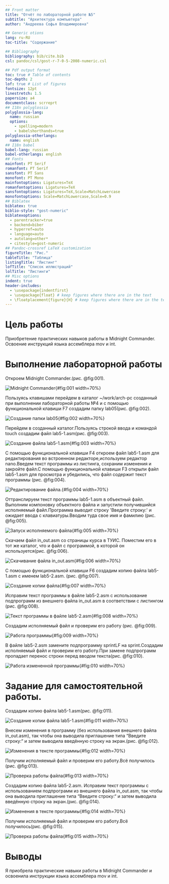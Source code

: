 ```yaml
---
## Front matter
title: "Отчёт по лабораторной работе №5"
subtitle: "Архитектура компьютера"
author: "Андреева Софья Владимировна"

## Generic otions
lang: ru-RU
toc-title: "Содержание"

## Bibliography
bibliography: bib/cite.bib
csl: pandoc/csl/gost-r-7-0-5-2008-numeric.csl

## Pdf output format
toc: true # Table of contents
toc-depth: 2
lof: true # List of figures
fontsize: 12pt
linestretch: 1.5
papersize: a4
documentclass: scrreprt
## I18n polyglossia
polyglossia-lang:
  name: russian
  options:
	- spelling=modern
	- babelshorthands=true
polyglossia-otherlangs:
  name: english
## I18n babel
babel-lang: russian
babel-otherlangs: english
## Fonts
mainfont: PT Serif
romanfont: PT Serif
sansfont: PT Sans
monofont: PT Mono
mainfontoptions: Ligatures=TeX
romanfontoptions: Ligatures=TeX
sansfontoptions: Ligatures=TeX,Scale=MatchLowercase
monofontoptions: Scale=MatchLowercase,Scale=0.9
## Biblatex
biblatex: true
biblio-style: "gost-numeric"
biblatexoptions:
  - parentracker=true
  - backend=biber
  - hyperref=auto
  - language=auto
  - autolang=other*
  - citestyle=gost-numeric
## Pandoc-crossref LaTeX customization
figureTitle: "Рис."
tableTitle: "Таблица"
listingTitle: "Листинг"
lofTitle: "Список иллюстраций"
lolTitle: "Листинги"
## Misc options
indent: true
header-includes:
  - \usepackage{indentfirst}
  - \usepackage{float} # keep figures where there are in the text
  - \floatplacement{figure}{H} # keep figures where there are in the text
---
```


# Цель работы

Приобретение практических навыков работы в Midnight Commander. Освоение инструкций языка ассемблера mov и int.

# Выполнение лабораторной работы

Откроем Midnight Commander.(рис. @fig:001).

![Midnight Commander](image/1.png){#fig:001 width=70%}

Пользуясь клавишами перейдем в каталог ~/work/arch-pc созданный при выполнении лабораторной работы №4 и с помощью функциональной клавиши F7 создадим папку lab05(рис. @fig:002).
 
![Создание папки lab05](image/2.png){#fig:002 width=70%}

Перейдем в созданный каталог.Пользуясь строкой ввода и командой touch создадим файл lab5-1.asm(рис. @fig:003).

![Создание файла lab5-1.asm](image/3.png){#fig:003 width=70%}

С помощью функциональной клавиши F4 откроем файл lab5-1.asm для редактирования во встроенном редакторе,используем редактор nano.Введем текст программы из листинга, сохраним изменения и закройте файл.С помощью функциональной клавиши F3 открыли файл lab5-1.asm для просмотра и убедились, что файл содержит текст программы (рис. @fig:004).

![Редактирование файла.](image/4.png){#fig:004 width=70%}

Оттранслируем текст программы lab5-1.asm в объектный файл. Выполним компоновку объектного файла и запустили получившийся исполняемый файл.Программа выводит строку 'Введите строку:' и ожидает ввода с клавиатуры.Вводим туда свое имя и фамилию (рис. @fig:005).

![Запуск исполняемого файла](image/5.png){#fig:005 width=70%}

Скачаем файл in_out.asm со страницы курса в ТУИС. Поместим его в тот же каталог, что и файл с программой, в которой он используется(рис. @fig:006).
 
![Скачивание файла in_out.asm](image/6.png){#fig:006 width=70%}

С помощью функциональной клавиши F6 создадим копию файла lab5-1.asm с именем lab5-2.asm. (рис. @fig:007).

![Создание копии файла](image/7.png){#fig:007 width=70%}

Исправим текст программы в файле lab5-2.asm с использование подпрограмм из внешнего файла in_out.asm в соответствии с листингом (рис. @fig:008).

![Текст программы в файле lab5-2.asm](image/8.png){#fig:008 width=70%}

Создадим исполняемый файл и проверим его работу (рис. @fig:009).

![Работа программы](image/9.png){#fig:009 width=70%}

В файле lab5-2.asm замените подпрограмму sprintLF на sprint.Создадим исполняемый файл и проверим его работу.При замене подпрограмм пропадает перенос строки перед вводом текста(рис. @fig:010).

![Работа измененной программы](image/10.png){#fig:010 width=70%}

# Задание для самостоятельной работы.

Создадим копию файла lab5-1.asm(рис. @fig:011).

![Создание копии файла lab5-1.asm](image/11.png){#fig:011 width=70%}

Внесем изменения в программу (без использования внешнего файла in_out.asm), так чтобы она выводила приглашение типа “Введите строку:“ и затем выводила введённую строку на экран.(рис. @fig:012).

![Изменения в тексте программы](image/12.png){#fig:012 width=70%}

Получим исполняемый файл и проверим его работу.Всё получилось (рис. @fig:013).

![Проверка работы файла](image/13.png){#fig:013 width=70%}

Создадим копию файла lab5-2.asm. Исправим текст программы с использованием подпрограмм из внешнего файла in_out.asm, так чтобы она выводила приглашение типа “Введите строку:“ и затем выводила введённую строку на экран.(рис. @fig:014).

![Изменения в тексте программы](image/14.png){#fig:014 width=70%}
 
Получим исполняемый файл и проверим его работу.Всё получилось(рис. @fig:015).
 
![Проверка работы файла](image/15.png){#fig:015 width=70%}
 
# Выводы

Я приобрела практические навыки работы в Midnight Commander и освоенила инструкции языка ассемблера mov и int.
